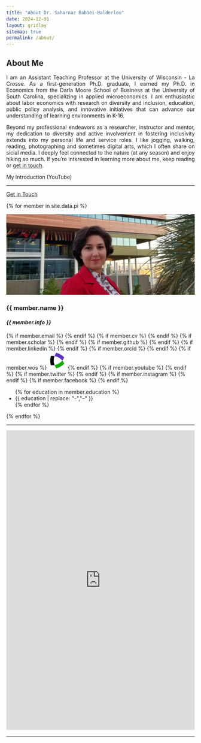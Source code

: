 ```yaml
---
title: "About Dr. Saharnaz Babaei-Balderlou"
date: 2024-12-01
layout: gridlay
sitemap: true
permalink: /about/
---
```


## About Me

<div style="text-align: justify;">
I am an Assistant Teaching Professor at the University of Wisconsin - La Crosse. As a first-generation Ph.D. graduate, I earned my Ph.D. in Economics from the Darla Moore School of Business at the University of South Carolina, specializing in applied microeconomics. I am enthusiastic about labor economics with research on diversity and inclusion, education, public policy analysis, and innovative initiatives that can advance our understanding of learning environments in K-16. 

Beyond my professional endeavors as a researcher, instructor and mentor, my dedication to diversity and active involvement in fostering inclusivity extends into my personal life and service roles. 
I like jogging, walking, reading, photographing and sometimes digital arts, which I often share on sicial media. I deeply feel connected to the nature (at any season) and enjoy hiking so much.
If you’re interested in learning more about me, keep reading or <a href="#contact-icons">get in touch</a>.
</div>

My Introduction (YouTube)

---

<a href="#contact-icons">Get in Touch</a>

{% for member in site.data.pi %}

<div id="contact-icons" class="jumbotron">
<div class="row">
<div class="col-sm-12 text-center">
  <img src="/images/headshot.png" class="img-fluid" style="max-width:100%" alt="Headshot">
</div>
<div class="col-xs-12 text-center">
  <h3>{{ member.name }}</h3>
  <h4><i style="white-space: nowrap;">{{ member.info }}</i></h4>
   {% if member.email %}<a href="mailto:{{ member.email }}" target="_blank"><i class="fa fa-envelope-square fa-3x"></i></a> {% endif %}
   {% if member.cv %} <a href="https://saharnaz.org/cv/" target="_blank"><i class="ai ai-cv-square ai-3x"></i></a> {% endif %}
   {% if member.scholar %} <a href="{{ member.scholar }}" target="_blank"><i class="ai ai-google-scholar-square ai-3x"></i></a> {% endif %}
   {% if member.github %} <a href="{{ member.github }}" target="_blank"><i class="fab fa-github-square fa-3x"></i></a> {% endif %}
   {% if member.linkedin %} <a href="{{ member.linkedin }}" target="_blank"><i class="fab fa-linkedin fa-3x"></i></a> {% endif %}
   {% if member.orcid %} <a href="{{ member.orcid }}" target="_blank" title="ORCID"><i class="fab fa-orcid fa-3x"></i></a> {% endif %}
   {% if member.wos %} <a href="{{ member.wos }}" target="_blank" title="Web of Science"><img src="/images/WebOfScience.png" alt="Web of Science" style="height:48px;"></a> {% endif %}
   {% if member.youtube %} <a href="{{ member.youtube }}" target="_blank"><i class="fab fa-youtube fa-3x"></i></a> {% endif %}
   {% if member.twitter %} <a href="{{ member.twitter }}" target="_blank"><i class="fa-brands fa-square-x-twitter fa-3x"></i></a> {% endif %}
   {% if member.instagram %} <a href="{{ member.instagram }}" target="_blank"><i class="fa-brands fa-square-instagram fa-3x"></i></a> {% endif %}
   {% if member.facebook %} <a href="{{ member.facebook }}" target="_blank"><i class="fab fa-facebook fa-3x"></i></a> {% endif %}

  <ul style="overflow: hidden">
    {% for education in member.education %}
      <li>{{ education | replace: "-","&#8211;" }}</li>
    {% endfor %}
  </ul>

</div>
</div>
</div>
{% endfor %}


---

<!-- Microsoft Forms Embedded Contact Form -->
<div id="contact-form">
  <iframe width="640px" height="800px" src="https://forms.office.com/r/ELk1cv88fC?embed=true" frameborder="0" marginwidth="0" marginheight="0" style="border: none; max-width:100%; max-height:100vh" allowfullscreen webkitallowfullscreen mozallowfullscreen msallowfullscreen></iframe>
</div>

---

